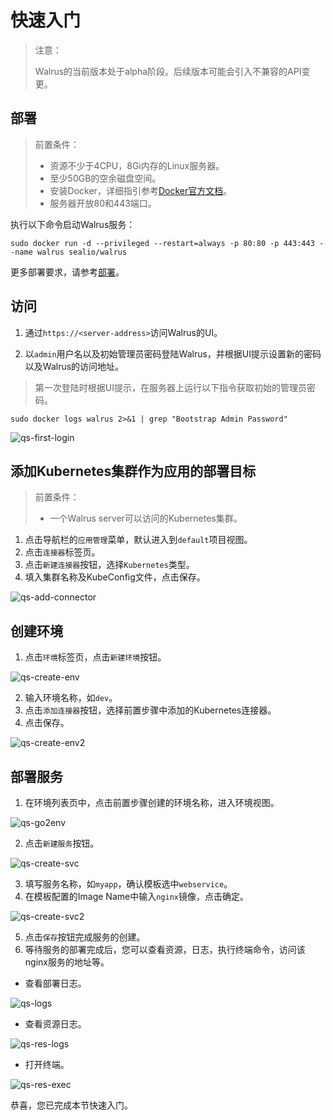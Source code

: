 # 快速入门

> 注意：
>
> Walrus的当前版本处于alpha阶段。后续版本可能会引入不兼容的API变更。

## 部署

> 前置条件：
> - 资源不少于4CPU，8Gi内存的Linux服务器。
> - 至少50GB的空余磁盘空间。
> - 安装Docker，详细指引参考[Docker官方文档](https://docs.docker.com/)。
> - 服务器开放80和443端口。

执行以下命令启动Walrus服务：

```shell
sudo docker run -d --privileged --restart=always -p 80:80 -p 443:443 --name walrus sealio/walrus
```

更多部署要求，请参考[部署](/deploy/standalone)。


## 访问

1. 通过`https://<server-address>`访问Walrus的UI。

2. 以`admin`用户名以及初始管理员密码登陆Walrus，并根据UI提示设置新的密码以及Walrus的访问地址。

> 第一次登陆时根据UI提示，在服务器上运行以下指令获取初始的管理员密码。

```shell
sudo docker logs walrus 2>&1 | grep "Bootstrap Admin Password"
```

![qs-first-login](/img/v0.3.0/quickstart/qs-first-login.png)

## 添加Kubernetes集群作为应用的部署目标

> 前置条件：
> - 一个Walrus server可以访问的Kubernetes集群。

1. 点击导航栏的`应用管理`菜单，默认进入到`default`项目视图。
2. 点击`连接器`标签页。
3. 点击`新建连接器`按钮，选择`Kubernetes`类型。
4. 填入集群名称及KubeConfig文件，点击保存。

![qs-add-connector](/img/v0.3.0/quickstart/qs-add-connector.png)

## 创建环境
1. 点击`环境`标签页，点击`新建环境`按钮。

![qs-create-env](/img/v0.3.0/quickstart/qs-create-env.png)

2. 输入环境名称，如`dev`。
3. 点击`添加连接器`按钮，选择前置步骤中添加的Kubernetes连接器。
4. 点击保存。

![qs-create-env2](/img/v0.3.0/quickstart/qs-create-env2.png)

## 部署服务

1. 在环境列表页中，点击前置步骤创建的环境名称，进入环境视图。

![qs-go2env](/img/v0.3.0/quickstart/qs-go2env.png)

2. 点击`新建服务`按钮。

![qs-create-svc](/img/v0.3.0/quickstart/qs-create-svc.png)

3. 填写服务名称，如`myapp`，确认模板选中`webservice`。
4. 在模板配置的Image Name中输入`nginx`镜像，点击确定。

![qs-create-svc2](/img/v0.3.0/quickstart/qs-create-svc2.png)

5. 点击`保存`按钮完成服务的创建。
6. 等待服务的部署完成后，您可以查看资源，日志，执行终端命令，访问该nginx服务的地址等。
- 查看部署日志。

![qs-logs](/img/v0.3.0/quickstart/qs-logs.png)

- 查看资源日志。

![qs-res-logs](/img/v0.3.0/quickstart/qs-res-logs.png)

- 打开终端。

![qs-res-exec](/img/v0.3.0/quickstart/qs-res-exec.png)

恭喜，您已完成本节快速入门。

